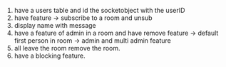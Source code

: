 1. have a users table and id the socketobject with the userID
2. have feature -> subscribe to a room and unsub
3. display name with message
4. have a feature of admin in a room and have remove feature -> default first person in room -> admin and multi admin feature
5. all leave the room remove the room.
6. have a blocking feature.